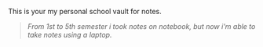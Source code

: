 This is your my personal school vault for notes.

> *From 1st to 5th semester i took notes on notebook, but now i'm able to take notes using a laptop.*


